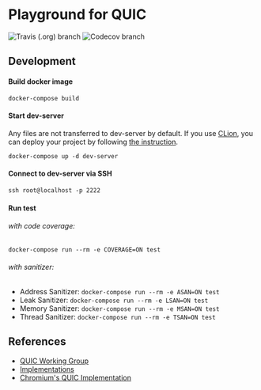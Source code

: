 # Playground for QUIC
![Travis (.org) branch](https://img.shields.io/travis/42milez/quic-playground/master) ![Codecov branch](https://img.shields.io/codecov/c/gh/42milez/quic-playground/master)

## Development
#### Build docker image
```
docker-compose build
```

#### Start dev-server
Any files are not transferred to dev-server by default. If you use [CLion](https://www.jetbrains.com/clion/), you can deploy your project by following [the instruction](https://github.com/42milez/cpp-starterkit/wiki/Remote-Debugging-with-CLion).
```
docker-compose up -d dev-server
```

#### Connect to dev-server via SSH
```
ssh root@localhost -p 2222
```

#### Run test
###### with code coverage:
```
docker-compose run --rm -e COVERAGE=ON test
```

###### with sanitizer:
- Address Sanitizer: `docker-compose run --rm -e ASAN=ON test`
- Leak Sanitizer: `docker-compose run --rm -e LSAN=ON test`
- Memory Sanitizer: `docker-compose run --rm -e MSAN=ON test`
- Thread Sanitizer: `docker-compose run --rm -e TSAN=ON test`

## References
- [QUIC Working Group](https://quicwg.org)
- [Implementations](https://github.com/quicwg/base-drafts/wiki/Implementations)
- [Chromium's QUIC Implementation](https://quiche.googlesource.com/quiche/)
